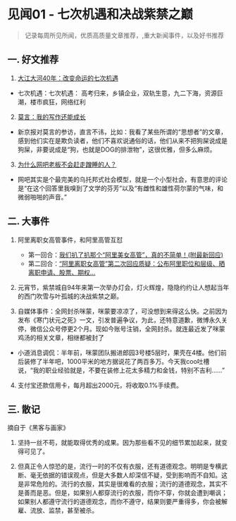 # 见闻01 - 七次机遇和决战紫禁之巅

> 记录每周所见所闻，优质高质量文章推荐，,重大新闻事件，以及好书推荐

## 一. 好文推荐

1. [大江大河40年：改变命运的七次机遇](https://mp.weixin.qq.com/s/g4CXnLbBL6hzEHnISy5ylQ)

- 七次机遇：七次机遇： 高考归来，乡镇企业，双轨生意，九二下海，资源巨潮，楼市疯狂，网络红利

2. [莫言：我的写作还能成长](http://guangmingdaily.cn/03pindao/shuping/2004-04/19/content_14514.htm)

- 新京报对莫言的参访，直言不讳，比如：我看了某些所谓的“思想者”的文章，感到他们实在是欺负读者，他们不喜欢说通俗的话，他们从来不把狗屎说成是狗屎，非要说成是“狗，也就是DOG的排泄物”，这很优雅，但多么麻烦。

3. [为什么网吧老板不会赶走蹭睡的人？](https://www.zhihu.com/question/304889491/answer/572811834)

- 网吧其实是个最完美的乌托邦式社会模型，就是一个小型社会，有意思的评论是“在这个回答里我嗅到了文学的芬芳”以及“有雌性和雄性荷尔蒙的气味，和微弱啪啪的声音。”

## 二. 大事件

1. 阿里离职女高管事件，和阿里高管互怼
    * 第一回合：[我们扒了扒那个“阿里美女高管”，真的不简单！(附最新回应)](https://mp.weixin.qq.com/s/X4kuUhjgp9ZLEHOzrIqiNw)
    * 第二回合：[“阿里离职女高管”第二次回应质疑：公布阿里职位和层级、晒离职申请、股票、期权...](https://mp.weixin.qq.com/s/PESsQGWY8hZH6ExkhdZ9Pw)

2. 元宵节，紫禁城自94年来第一次举办灯会，灯火辉煌，隐隐约约让人想起当年的西门吹雪与叶孤城的决战紫禁之巅。

3. 自媒体事件：全网封杀咪蒙，咪蒙要凉凉了，可没想到来得这么快。之前因为发布《寒门状元之死》一文，引发普遍争议，为此，还特意道歉，微博永久关停，微信公众号停更2个月。现如今账号注销，全网封杀。就连最近发了咪蒙鸡汤的相关文章，相继都被封了

- 小道消息调侃：半年前，咪蒙团队搬进郎园3号楼5层时，果壳在4楼。他们前后装修了半年吧，1000平米的地方据说花了两百多万。今天我coo吐槽说，“我的职业经验就是，不要在装修上花太多精力和金钱，特别不吉利……”

4. 支付宝还款信用卡，每月超出2000元，将收取0.1%手续费。

## 三. 散记

摘自于《黑客与画家》

1. 坚持一丝不苟，就能取得优秀的成果。因为那些看不见的细节累加起来，就变得可见了。

2. 但真正令人惊恐的是，流行一时的不仅有衣服，还有道德观念。明明是专横武断、毫无依据的错误观点，但是大多数人却深信不疑，受到影响而不自知。这是非常危险的。流行的衣服，其实是很难看的衣服；流行的道德观念，其实不是善而是恶。但是，如果别人都穿流行的衣服，而你不穿，你就会遭到嘲讽；如果别人都遵守流行的道德观念，而你不遵守，结果则要严重得多，你会被解雇、流放、监禁，甚至被杀。